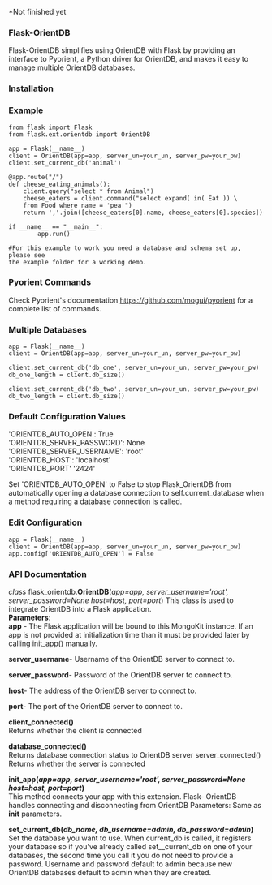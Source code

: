 *Not finished yet

<h3>Flask-OrientDB</h3>
Flask-OrientDB simplifies using OrientDB with Flask by providing an interface to Pyorient, 
a Python driver for OrientDB, and makes it easy to manage multiple OrientDB databases.

### Installation

### Example 
    from flask import Flask
    from flask.ext.orientdb import OrientDB
    
    app = Flask(__name__)
    client = OrientDB(app=app, server_un=your_un, server_pw=your_pw)
    client.set_current_db('animal')
    
    @app.route("/")
    def cheese_eating_animals():
        client.query("select * from Animal")
        cheese_eaters = client.command("select expand( in( Eat )) \
        from Food where name = 'pea'")
        return ','.join([cheese_eaters[0].name, cheese_eaters[0].species])
    
    if __name__ == "__main__":
            app.run()
            
    #For this example to work you need a database and schema set up, please see
    the example folder for a working demo.

### Pyorient Commands
Check Pyorient's documentation https://github.com/mogui/pyorient for a
complete list of commands.

### Multiple Databases
    app = Flask(__name__)
    client = OrientDB(app=app, server_un=your_un, server_pw=your_pw)
    
    client.set_current_db('db_one', server_un=your_un, server_pw=your_pw)
    db_one_length = client.db_size()
    
    client.set_current_db('db_two', server_un=your_un, server_pw=your_pw)
    db_two_length = client.db_size()

### Default Configuration Values
'ORIENTDB_AUTO_OPEN': True <br>
'ORIENTDB_SERVER_PASSWORD': None <br>
'ORIENTDB_SERVER_USERNAME': 'root' <br>
'ORIENTDB_HOST': 'localhost' <br>
'ORIENTDB_PORT' '2424'  <br>

Set 'ORIENTDB_AUTO_OPEN' to False to stop Flask_OrientDB from automatically
opening a database connection to self.current_database when a method requiring
a database connection is called.
    
### Edit Configuration
    app = Flask(__name__)
    client = OrientDB(app=app, server_un=your_un, server_pw=your_pw)
    app.config['ORIENTDB_AUTO_OPEN'] = False
    
### API Documentation
<i>class</i> flask_orientdb.<b>OrientDB</b>(<i>app=app, server_username='root', server_password=None host=host, port=port</i>)
This class is used to integrate OrientDB into a Flask application.
<br><b>Parameters</b>:	
<b>app</b> - The Flask application will be bound to this MongoKit instance. If an app is not provided at                  initialization time than it must be provided later by calling init_app() manually.

<b>server_username</b>- Username of the OrientDB server to connect to. 

<b>server_password</b>- Password of the OrientDB server to connect to. 

<b>host</b>- The address of the OrientDB server to connect to. 

<b>port</b>- The port of the OrientDB server to connect to.

<b>client_connected()</b><br>
    Returns whether the client is connected

<b>database_connected()</b><br>
    Returns database connection status to OrientDB server
    server_connected()
    Returns whether the server is connected

<b>init_app(<i>app=app, server_username='root', server_password=None                                                     host=host, port=port</i>)</b><br>
    This method connects your app with this extension. Flask- OrientDB handles 
    connecting and disconnecting from OrientDB
    Parameters:	Same as __init__ parameters. 

<b>set_current_db(<i>db_name, db_username=admin, db_password=admin</i>)</b><br>
    Set the database you want to use. When current_db is called, it registers your database so if you've already 
    called set__current_db on one of your databases, the second time you call it you do not need to provide a          password. Username and password default to admin because new OrientDB databases default to admin when they are     created.
   
